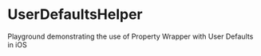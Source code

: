 # UserDefaultsHelper
Playground demonstrating the use of Property Wrapper with User Defaults in iOS
